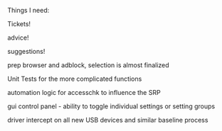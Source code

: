 Things I need:

Tickets!

advice!

suggestions!

prep browser and adblock, selection is almost finalized

Unit Tests for the more complicated functions

automation logic for accesschk to influence the SRP

gui control panel - ability to toggle individual settings or setting groups

driver intercept on all new USB devices and similar baseline process